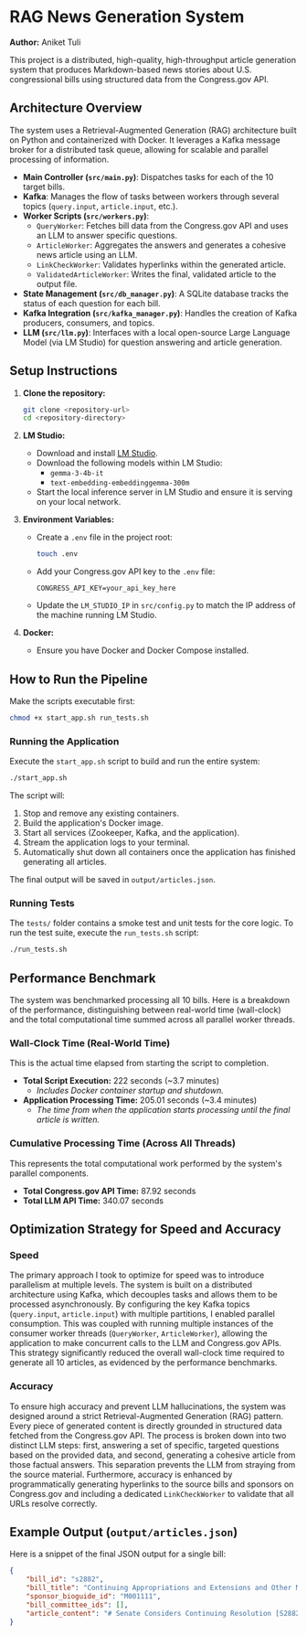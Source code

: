 # RAG News Generation System

**Author:** Aniket Tuli

This project is a distributed, high-quality, high-throughput article generation system that produces Markdown-based news stories about U.S. congressional bills using structured data from the Congress.gov API.

## Architecture Overview

The system uses a Retrieval-Augmented Generation (RAG) architecture built on Python and containerized with Docker. It leverages a Kafka message broker for a distributed task queue, allowing for scalable and parallel processing of information.

-   **Main Controller (`src/main.py`)**: Dispatches tasks for each of the 10 target bills.
-   **Kafka**: Manages the flow of tasks between workers through several topics (`query.input`, `article.input`, etc.).
-   **Worker Scripts (`src/workers.py`)**:
    -   `QueryWorker`: Fetches bill data from the Congress.gov API and uses an LLM to answer specific questions.
    -   `ArticleWorker`: Aggregates the answers and generates a cohesive news article using an LLM.
    -   `LinkCheckWorker`: Validates hyperlinks within the generated article.
    -   `ValidatedArticleWorker`: Writes the final, validated article to the output file.
-   **State Management (`src/db_manager.py`)**: A SQLite database tracks the status of each question for each bill.
-   **Kafka Integration (`src/kafka_manager.py`)**: Handles the creation of Kafka producers, consumers, and topics.
-   **LLM (`src/llm.py`)**: Interfaces with a local open-source Large Language Model (via LM Studio) for question answering and article generation.

## Setup Instructions

1.  **Clone the repository:**
    ```bash
    git clone <repository-url>
    cd <repository-directory>
    ```

2.  **LM Studio:**
    -   Download and install [LM Studio](https://lmstudio.ai/).
    -   Download the following models within LM Studio:
        -   `gemma-3-4b-it`
        -   `text-embedding-embeddinggemma-300m`
    -   Start the local inference server in LM Studio and ensure it is serving on your local network.

3.  **Environment Variables:**
    -   Create a `.env` file in the project root:
        ```bash
        touch .env
        ```
    -   Add your Congress.gov API key to the `.env` file:
        ```
        CONGRESS_API_KEY=your_api_key_here
        ```
    -   Update the `LM_STUDIO_IP` in `src/config.py` to match the IP address of the machine running LM Studio.

4.  **Docker:**
    -   Ensure you have Docker and Docker Compose installed.

## How to Run the Pipeline

Make the scripts executable first:
```bash
chmod +x start_app.sh run_tests.sh
```

### Running the Application
Execute the `start_app.sh` script to build and run the entire system:

```bash
./start_app.sh
```

The script will:
1.  Stop and remove any existing containers.
2.  Build the application's Docker image.
3.  Start all services (Zookeeper, Kafka, and the application).
4.  Stream the application logs to your terminal.
5.  Automatically shut down all containers once the application has finished generating all articles.

The final output will be saved in `output/articles.json`.

### Running Tests
The `tests/` folder contains a smoke test and unit tests for the core logic. To run the test suite, execute the `run_tests.sh` script:

```bash
./run_tests.sh
```

## Performance Benchmark

The system was benchmarked processing all 10 bills. Here is a breakdown of the performance, distinguishing between real-world time (wall-clock) and the total computational time summed across all parallel worker threads.

### Wall-Clock Time (Real-World Time)
This is the actual time elapsed from starting the script to completion.

-   **Total Script Execution:** 222 seconds (~3.7 minutes)
    -   *Includes Docker container startup and shutdown.*
-   **Application Processing Time:** 205.01 seconds (~3.4 minutes)
    -   *The time from when the application starts processing until the final article is written.*

### Cumulative Processing Time (Across All Threads)
This represents the total computational work performed by the system's parallel components.

-   **Total Congress.gov API Time:** 87.92 seconds
-   **Total LLM API Time:** 340.07 seconds

## Optimization Strategy for Speed and Accuracy

### Speed

The primary approach I took to optimize for speed was to introduce parallelism at multiple levels. The system is built on a distributed architecture using Kafka, which decouples tasks and allows them to be processed asynchronously. By configuring the key Kafka topics (`query.input`, `article.input`) with multiple partitions, I enabled parallel consumption. This was coupled with running multiple instances of the consumer worker threads (`QueryWorker`, `ArticleWorker`), allowing the application to make concurrent calls to the LLM and Congress.gov APIs. This strategy significantly reduced the overall wall-clock time required to generate all 10 articles, as evidenced by the performance benchmarks.

### Accuracy

To ensure high accuracy and prevent LLM hallucinations, the system was designed around a strict Retrieval-Augmented Generation (RAG) pattern. Every piece of generated content is directly grounded in structured data fetched from the Congress.gov API. The process is broken down into two distinct LLM steps: first, answering a set of specific, targeted questions based on the provided data, and second, generating a cohesive article from those factual answers. This separation prevents the LLM from straying from the source material. Furthermore, accuracy is enhanced by programmatically generating hyperlinks to the source bills and sponsors on Congress.gov and including a dedicated `LinkCheckWorker` to validate that all URLs resolve correctly.

## Example Output (`output/articles.json`)

Here is a snippet of the final JSON output for a single bill:
```json
{
    "bill_id": "s2882",
    "bill_title": "Continuing Appropriations and Extensions and Other Matters Act, 2026",
    "sponsor_bioguide_id": "M001111",
    "bill_committee_ids": [],
    "article_content": "# Senate Considers Continuing Resolution [S2882](https://www.congress.gov/bill/119th-congress/s-bill/2882) Amidst Debate\n\n**Washington, D.C.** – Senator Patty Murray (D-WA) introduced the "Continuing Appropriations and Extensions and Other Matters Act, 2026," identified as bill [S2882](https://www.congress.gov/bill/119th-congress/s-bill/2882), aiming to provide continued funding for various government agencies through 2026. As of October 9, 2025, the bill is currently under consideration in the Senate with a motion to reconsider filed.\n\nAccording to data available on the bill's status, no hearings have been scheduled and no committees have yet taken action on [S2882](https://www.congress.gov/bill/119th-congress/s-bill/2882).  Furthermore, no amendments have been proposed at this time. Recent activity includes a motion by Senator Schumer to reconsider a vote regarding a cloture motion – indicating ongoing debate and potentially differing viewpoints within the Senate regarding the bill's provisions.\n\nThe bill currently has no listed committees associated with it, and does not include any co-sponsors according to available information.  It represents a continuing resolution designed to extend funding for government agencies through 2026."
}
```